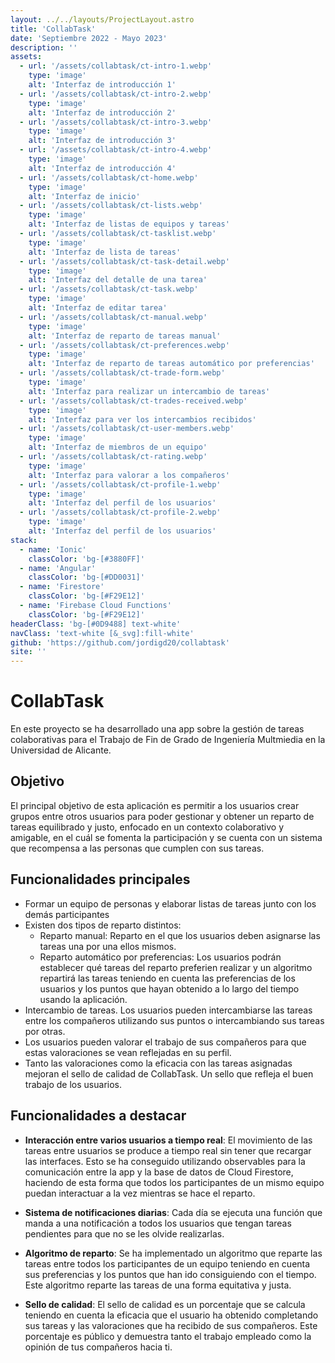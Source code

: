 ```yaml
---
layout: ../../layouts/ProjectLayout.astro
title: 'CollabTask'
date: 'Septiembre 2022 - Mayo 2023'
description: ''
assets: 
  - url: '/assets/collabtask/ct-intro-1.webp'
    type: 'image' 
    alt: 'Interfaz de introducción 1'
  - url: '/assets/collabtask/ct-intro-2.webp'
    type: 'image' 
    alt: 'Interfaz de introducción 2'
  - url: '/assets/collabtask/ct-intro-3.webp'
    type: 'image' 
    alt: 'Interfaz de introducción 3'
  - url: '/assets/collabtask/ct-intro-4.webp'
    type: 'image' 
    alt: 'Interfaz de introducción 4'
  - url: '/assets/collabtask/ct-home.webp'
    type: 'image' 
    alt: 'Interfaz de inicio'
  - url: '/assets/collabtask/ct-lists.webp'
    type: 'image' 
    alt: 'Interfaz de listas de equipos y tareas'
  - url: '/assets/collabtask/ct-tasklist.webp'
    type: 'image' 
    alt: 'Interfaz de lista de tareas'
  - url: '/assets/collabtask/ct-task-detail.webp'
    type: 'image' 
    alt: 'Interfaz del detalle de una tarea'
  - url: '/assets/collabtask/ct-task.webp'
    type: 'image' 
    alt: 'Interfaz de editar tarea'
  - url: '/assets/collabtask/ct-manual.webp'
    type: 'image' 
    alt: 'Interfaz de reparto de tareas manual'
  - url: '/assets/collabtask/ct-preferences.webp'
    type: 'image' 
    alt: 'Interfaz de reparto de tareas automático por preferencias'
  - url: '/assets/collabtask/ct-trade-form.webp'
    type: 'image' 
    alt: 'Interfaz para realizar un intercambio de tareas'
  - url: '/assets/collabtask/ct-trades-received.webp'
    type: 'image' 
    alt: 'Interfaz para ver los intercambios recibidos'
  - url: '/assets/collabtask/ct-user-members.webp'
    type: 'image' 
    alt: 'Interfaz de miembros de un equipo'
  - url: '/assets/collabtask/ct-rating.webp'
    type: 'image' 
    alt: 'Interfaz para valorar a los compañeros'
  - url: '/assets/collabtask/ct-profile-1.webp'
    type: 'image' 
    alt: 'Interfaz del perfil de los usuarios'
  - url: '/assets/collabtask/ct-profile-2.webp'
    type: 'image' 
    alt: 'Interfaz del perfil de los usuarios'
stack:       
  - name: 'Ionic'
    classColor: 'bg-[#3880FF]'
  - name: 'Angular'
    classColor: 'bg-[#DD0031]'
  - name: 'Firestore'
    classColor: 'bg-[#F29E12]'
  - name: 'Firebase Cloud Functions'
    classColor: 'bg-[#F29E12]'
headerClass: 'bg-[#0D9488] text-white'
navClass: 'text-white [&_svg]:fill-white'
github: 'https://github.com/jordigd20/collabtask'
site: ''
---
```


# CollabTask

En este proyecto se ha desarrollado una app sobre la gestión de tareas colaborativas para el Trabajo de Fin de Grado de Ingeniería Multmiedia en la Universidad de Alicante.

## Objetivo 

El principal objetivo de esta aplicación es permitir a los usuarios crear grupos entre otros usuarios para poder gestionar y obtener un reparto de tareas equilibrado y justo, enfocado en un contexto colaborativo y amigable, en el cuál se fomenta la participación y se cuenta con un sistema que recompensa a las personas que cumplen con sus tareas.

## Funcionalidades principales

- Formar un equipo de personas y elaborar listas de tareas junto con los demás participantes
- Existen dos tipos de reparto distintos:
  - Reparto manual: Reparto en el que los usuarios deben asignarse las tareas una por una ellos mismos.
  - Reparto automático por preferencias: Los usuarios podrán establecer qué tareas del reparto preferien realizar y un algoritmo repartirá las tareas teniendo en cuenta las preferencias de los usuarios y los puntos que hayan obtenido a lo largo del tiempo usando la aplicación.
- Intercambio de tareas. Los usuarios pueden intercambiarse las tareas entre los compañeros utilizando sus puntos o intercambiando sus tareas por otras.
- Los usuarios pueden valorar el trabajo de sus compañeros para que estas valoraciones se vean reflejadas en su perfil.
- Tanto las valoraciones como la eficacia con las tareas asignadas mejoran el sello de calidad de CollabTask. Un sello que refleja el buen trabajo de los usuarios.

## Funcionalidades a destacar

- **Interacción entre varios usuarios a tiempo real**: El movimiento de las tareas entre usuarios se produce a tiempo real sin tener que recargar las interfaces. Esto se ha conseguido utilizando observables para la comunicación entre la app y la base de datos de Cloud Firestore, haciendo de esta forma que todos los participantes de un mismo equipo puedan interactuar a la vez mientras se hace el reparto.

- **Sistema de notificaciones diarias**: Cada día se ejecuta una función que manda a una notificación a todos los usuarios que tengan tareas pendientes para que no se les olvide realizarlas.

- **Algoritmo de reparto**: Se ha implementado un algoritmo que reparte las tareas entre todos los participantes de un equipo teniendo en cuenta sus preferencias y los puntos que han ido consiguiendo con el tiempo. Este algoritmo reparte las tareas de una forma equitativa y justa.

- **Sello de calidad**: El sello de calidad es un porcentaje que se calcula teniendo en cuenta la eficacia que el usuario ha obtenido completando sus tareas y las valoraciones que ha recibido de sus compañeros. Este porcentaje es público y demuestra tanto el trabajo empleado como la opinión de tus compañeros hacia ti.

